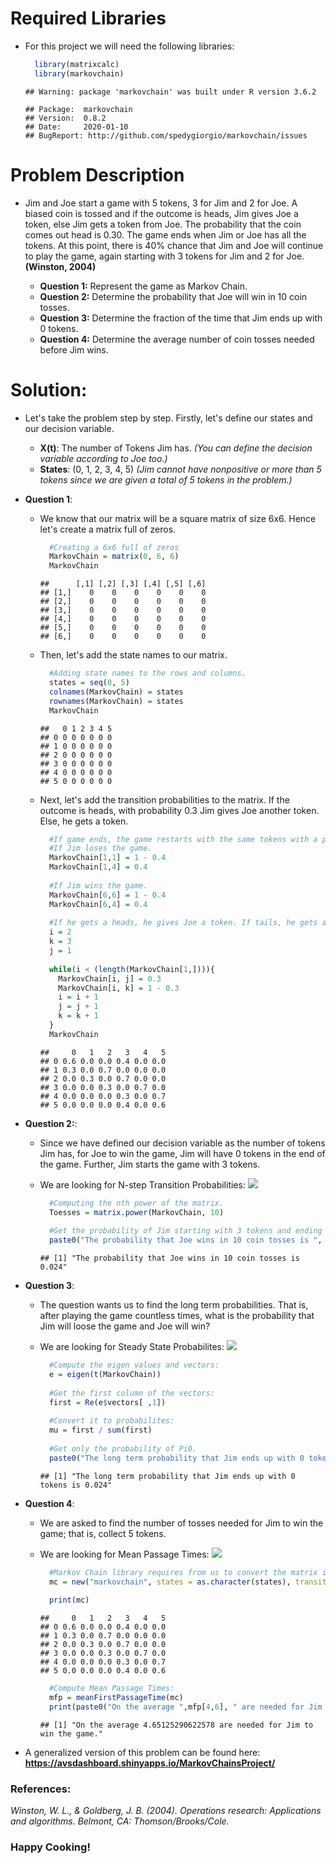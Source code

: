 
# Required Libraries
  * For this project we will need the following libraries:
    
    ```r
      library(matrixcalc)
      library(markovchain)
    ```
    
    ```
    ## Warning: package 'markovchain' was built under R version 3.6.2
    ```
    
    ```
    ## Package:  markovchain
    ## Version:  0.8.2
    ## Date:     2020-01-10
    ## BugReport: http://github.com/spedygiorgio/markovchain/issues
    ```

# Problem Description

* Jim and Joe start a game with 5 tokens, 3 for Jim and 2 for Joe. A biased coin is tossed and if the outcome is heads, Jim gives Joe a token, else Jim gets a token from Joe. The probability that the coin comes out head is 0.30. The game ends when Jim or Joe has all the tokens. At this point, there is 40% chance that Jim and Joe will continue to play the game, again starting with 3 tokens for Jim and 2 for Joe. **(Winston, 2004)**

  + **Question 1:** Represent the game as Markov Chain.
  + **Question 2:** Determine the probability that Joe will win in 10 coin tosses.
  + **Question 3:** Determine the fraction of the time that Jim ends up with 0 tokens.
  + **Question 4:** Determine the average number of coin tosses needed before Jim wins.

# Solution:

* Let's take the problem step by step. Firstly, let's define our states and our decision variable.
  + **X(t)**: The number of Tokens Jim has. *(You can define the decision variable according to Joe too.)*
  + **States**: (0, 1, 2, 3, 4, 5) *(Jim cannot have nonpositive or more than 5 tokens since we are given a total of 5 tokens in the problem.)* 



* **Question 1**:

  + We know that our matrix will be a square matrix of size 6x6. Hence let's create a matrix full of zeros.
    
    ```r
      #Creating a 6x6 full of zeros
      MarkovChain = matrix(0, 6, 6)
      MarkovChain
    ```
    
    ```
    ##      [,1] [,2] [,3] [,4] [,5] [,6]
    ## [1,]    0    0    0    0    0    0
    ## [2,]    0    0    0    0    0    0
    ## [3,]    0    0    0    0    0    0
    ## [4,]    0    0    0    0    0    0
    ## [5,]    0    0    0    0    0    0
    ## [6,]    0    0    0    0    0    0
    ```
    
  + Then, let's add the state names to our matrix.
    
    ```r
      #Adding state names to the rows and columns.
      states = seq(0, 5)
      colnames(MarkovChain) = states
      rownames(MarkovChain) = states
      MarkovChain
    ```
    
    ```
    ##   0 1 2 3 4 5
    ## 0 0 0 0 0 0 0
    ## 1 0 0 0 0 0 0
    ## 2 0 0 0 0 0 0
    ## 3 0 0 0 0 0 0
    ## 4 0 0 0 0 0 0
    ## 5 0 0 0 0 0 0
    ```
  
  + Next, let's add the transition probabilities to the matrix. If the outcome is heads, with probability 0.3 Jim gives Joe another token. Else, he gets a token.
    
    ```r
      #If game ends, the game restarts with the same tokens with a probability of 0.4.
      #If Jim loses the game.
      MarkovChain[1,1] = 1 - 0.4
      MarkovChain[1,4] = 0.4
      
      #If Jim wins the game.
      MarkovChain[6,6] = 1 - 0.4
      MarkovChain[6,4] = 0.4
      
      #If he gets a heads, he gives Joe a token. If tails, he gets a token from Joe.
      i = 2
      k = 3
      j = 1
      
      while(i < (length(MarkovChain[1,]))){
        MarkovChain[i, j] = 0.3
        MarkovChain[i, k] = 1 - 0.3
        i = i + 1
        j = j + 1
        k = k + 1
      }
      MarkovChain
    ```
    
    ```
    ##     0   1   2   3   4   5
    ## 0 0.6 0.0 0.0 0.4 0.0 0.0
    ## 1 0.3 0.0 0.7 0.0 0.0 0.0
    ## 2 0.0 0.3 0.0 0.7 0.0 0.0
    ## 3 0.0 0.0 0.3 0.0 0.7 0.0
    ## 4 0.0 0.0 0.0 0.3 0.0 0.7
    ## 5 0.0 0.0 0.0 0.4 0.0 0.6
    ```


* **Question 2:**:
  + Since we have defined our decision variable as the number of tokens Jim has, for Joe to win the game, Jim will have 0 tokens in the end of the game. Further, Jim starts the game with 3 tokens. 
  + We are looking for N-step Transition Probabilities: <img src="https://render.githubusercontent.com/render/math?math=P(3,0)^{10}">
    
    ```r
      #Computing the nth power of the matrix.
      Toesses = matrix.power(MarkovChain, 10)
      
      #Get the probability of Jim starting with 3 tokens and ending up with 0.
      paste0("The probability that Joe wins in 10 coin tosses is ", round(Toesses[4,1], 3)) 
    ```
    
    ```
    ## [1] "The probability that Joe wins in 10 coin tosses is 0.024"
    ```

* **Question 3**:
  + The question wants us to find the long term probabilities. That is, after playing the game countless times, what is the probability that Jim will loose the game and Joe will win?
  + We are looking for Steady State Probabilites:  <img src="https://render.githubusercontent.com/render/math?math=\pi_0=\sum_{i=0}^{5}\pi_i*p_{i0} \quad for \quad i=0,1,2,....,5">
  
    
    ```r
      #Compute the eigen values and vectors:
      e = eigen(t(MarkovChain))
      
      #Get the first column of the vectors:
      first = Re(e$vectors[ ,1])
      
      #Convert it to probabilites:
      mu = first / sum(first)
      
      #Get only the probability of Pi0.
      paste0("The long term probability that Jim ends up with 0 tokens is ", round(mu[1], 3))
    ```
    
    ```
    ## [1] "The long term probability that Jim ends up with 0 tokens is 0.024"
    ```
    
* **Question 4**:
  + We are asked to find the number of tosses needed for Jim to win the game; that is, collect 5 tokens. 
  + We are looking for Mean Passage Times: <img src="https://render.githubusercontent.com/render/math?math=m_{35}=1+\sum_{k\neq5}P_{3k}*m_{k5}">
    
    ```r
      #Markov Chain library requires from us to convert the matrix into its own Markov Chain type.
      mc = new("markovchain", states = as.character(states), transitionMatrix = MarkovChain)
      
      print(mc)
    ```
    
    ```
    ##     0   1   2   3   4   5
    ## 0 0.6 0.0 0.0 0.4 0.0 0.0
    ## 1 0.3 0.0 0.7 0.0 0.0 0.0
    ## 2 0.0 0.3 0.0 0.7 0.0 0.0
    ## 3 0.0 0.0 0.3 0.0 0.7 0.0
    ## 4 0.0 0.0 0.0 0.3 0.0 0.7
    ## 5 0.0 0.0 0.0 0.4 0.0 0.6
    ```
    
    ```r
      #Compute Mean Passage Times:
      mfp = meanFirstPassageTime(mc)
      print(paste0("On the average ",mfp[4,6], " are needed for Jim to win the game."))
    ```
    
    ```
    ## [1] "On the average 4.65125290622578 are needed for Jim to win the game."
    ```

* A generalized version of this problem can be found here:
**https://avsdashboard.shinyapps.io/MarkovChainsProject/**


### References: 
*Winston, W. L., & Goldberg, J. B. (2004). Operations research: Applications and algorithms. Belmont, CA: Thomson/Brooks/Cole.*


### Happy Cooking! 
